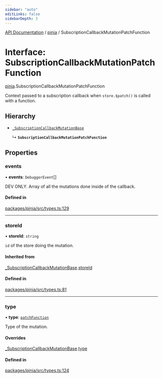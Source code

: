 ```yaml
---
sidebar: "auto"
editLinks: false
sidebarDepth: 3
---
```


[API Documentation](../index.md) / [pinia](../modules/pinia.md) / SubscriptionCallbackMutationPatchFunction

# Interface: SubscriptionCallbackMutationPatchFunction

[pinia](../modules/pinia.md).SubscriptionCallbackMutationPatchFunction

Context passed to a subscription callback when `store.$patch()` is called
with a function.

## Hierarchy

- [`_SubscriptionCallbackMutationBase`](pinia._SubscriptionCallbackMutationBase.md)

  ↳ **`SubscriptionCallbackMutationPatchFunction`**

## Properties

### events

• **events**: `DebuggerEvent`[]

DEV ONLY. Array of all the mutations done inside of the callback.

#### Defined in

[packages/pinia/src/types.ts:129](https://github.com/vuejs/pinia/blob/2b998ee/packages/pinia/src/types.ts#L129)

___

### storeId

• **storeId**: `string`

`id` of the store doing the mutation.

#### Inherited from

[_SubscriptionCallbackMutationBase](pinia._SubscriptionCallbackMutationBase.md).[storeId](pinia._SubscriptionCallbackMutationBase.md#storeid)

#### Defined in

[packages/pinia/src/types.ts:81](https://github.com/vuejs/pinia/blob/2b998ee/packages/pinia/src/types.ts#L81)

___

### type

• **type**: [`patchFunction`](../enums/pinia.MutationType.md#patchfunction)

Type of the mutation.

#### Overrides

[_SubscriptionCallbackMutationBase](pinia._SubscriptionCallbackMutationBase.md).[type](pinia._SubscriptionCallbackMutationBase.md#type)

#### Defined in

[packages/pinia/src/types.ts:124](https://github.com/vuejs/pinia/blob/2b998ee/packages/pinia/src/types.ts#L124)
